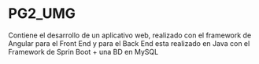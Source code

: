 # PG2_UMG
Contiene  el desarrollo de un aplicativo web, realizado con el framework de Angular para el Front End y para el Back End esta realizado en Java con el Framework de Sprin Boot + una BD en MySQL
